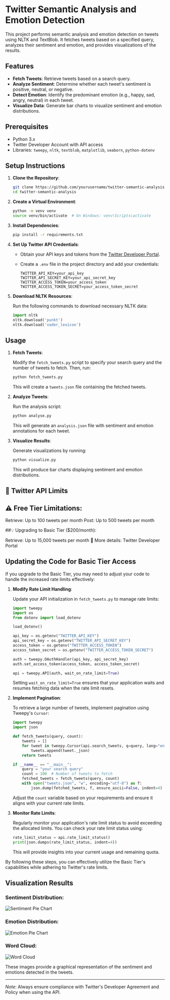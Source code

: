 # Twitter Semantic Analysis and Emotion Detection

This project performs semantic analysis and emotion detection on tweets using NLTK and TextBlob. It fetches tweets based on a specified query, analyzes their sentiment and emotion, and provides visualizations of the results.

## Features

- **Fetch Tweets**: Retrieve tweets based on a search query.
- **Analyze Sentiment**: Determine whether each tweet's sentiment is positive, neutral, or negative.
- **Detect Emotion**: Identify the predominant emotion (e.g., happy, sad, angry, neutral) in each tweet.
- **Visualize Data**: Generate bar charts to visualize sentiment and emotion distributions.

## Prerequisites

- Python 3.x
- Twitter Developer Account with API access
- Libraries: `tweepy`, `nltk`, `textblob`, `matplotlib`, `seaborn`, `python-dotenv`

## Setup Instructions

1. **Clone the Repository**:

   ```bash
   git clone https://github.com/yourusername/twitter-semantic-analysis.git
   cd twitter-semantic-analysis
   ```

2. **Create a Virtual Environment**:

   ```bash
   python -m venv venv
   source venv/bin/activate  # On Windows: venv\Scripts\activate
   ```

3. **Install Dependencies**:

   ```bash
   pip install -r requirements.txt
   ```

4. **Set Up Twitter API Credentials**:

   - Obtain your API keys and tokens from the [Twitter Developer Portal](https://developer.twitter.com/).
   - Create a `.env` file in the project directory and add your credentials:

     ```
     TWITTER_API_KEY=your_api_key
     TWITTER_API_SECRET_KEY=your_api_secret_key
     TWITTER_ACCESS_TOKEN=your_access_token
     TWITTER_ACCESS_TOKEN_SECRET=your_access_token_secret
     ```

5. **Download NLTK Resources**:

   Run the following commands to download necessary NLTK data:

   ```python
   import nltk
   nltk.download('punkt')
   nltk.download('vader_lexicon')
   ```

## Usage

1. **Fetch Tweets**:

   Modify the `fetch_tweets.py` script to specify your search query and the number of tweets to fetch. Then, run:

   ```bash
   python fetch_tweets.py
   ```

   This will create a `tweets.json` file containing the fetched tweets.

2. **Analyze Tweets**:

   Run the analysis script:

   ```bash
   python analyse.py
   ```

   This will generate an `analysis.json` file with sentiment and emotion annotations for each tweet.

3. **Visualize Results**:

   Generate visualizations by running:

   ```bash
   python visualize.py
   ```

   This will produce bar charts displaying sentiment and emotion distributions.

## 📢 Twitter API Limits
## ⚠️ Free Tier Limitations:

Retrieve: Up to 100 tweets per month
Post: Up to 500 tweets per month

##💡 Upgrading to Basic Tier ($200/month):

Retrieve: Up to 15,000 tweets per month
🔗 More details: Twitter Developer Portal

## Updating the Code for Basic Tier Access

If you upgrade to the Basic Tier, you may need to adjust your code to handle the increased rate limits effectively:

1. **Modify Rate Limit Handling**:

   Update your API initialization in `fetch_tweets.py` to manage rate limits:

   ```python
   import tweepy
   import os
   from dotenv import load_dotenv

   load_dotenv()

   api_key = os.getenv("TWITTER_API_KEY")
   api_secret_key = os.getenv("TWITTER_API_SECRET_KEY")
   access_token = os.getenv("TWITTER_ACCESS_TOKEN")
   access_token_secret = os.getenv("TWITTER_ACCESS_TOKEN_SECRET")

   auth = tweepy.OAuthHandler(api_key, api_secret_key)
   auth.set_access_token(access_token, access_token_secret)

   api = tweepy.API(auth, wait_on_rate_limit=True)
   ```

   Setting `wait_on_rate_limit=True` ensures that your application waits and resumes fetching data when the rate limit resets.

2. **Implement Pagination**:

   To retrieve a large number of tweets, implement pagination using Tweepy's `Cursor`:

   ```python
   import tweepy
   import json

   def fetch_tweets(query, count):
       tweets = []
       for tweet in tweepy.Cursor(api.search_tweets, q=query, lang="en", tweet_mode="extended").items(count):
           tweets.append(tweet._json)
       return tweets

   if __name__ == "__main__":
       query = "your search query"
       count = 100  # Number of tweets to fetch
       fetched_tweets = fetch_tweets(query, count)
       with open("tweets.json", "w", encoding="utf-8") as f:
           json.dump(fetched_tweets, f, ensure_ascii=False, indent=4)
   ```

   Adjust the `count` variable based on your requirements and ensure it aligns with your current rate limits.

3. **Monitor Rate Limits**:

   Regularly monitor your application's rate limit status to avoid exceeding the allocated limits. You can check your rate limit status using:

   ```python
   rate_limit_status = api.rate_limit_status()
   print(json.dumps(rate_limit_status, indent=4))
   ```

   This will provide insights into your current usage and remaining quota.

By following these steps, you can effectively utilize the Basic Tier's capabilities while adhering to Twitter's rate limits.

## Visualization Results

### Sentiment Distribution:
![Sentiment Pie Chart](sentiment_pie.png)

### Emotion Distribution:
![Emotion Pie Chart](emotion_pie.png)

### Word Cloud:
![Word Cloud](wordcloud.png)

These images provide a graphical representation of the sentiment and emotions detected in the tweets.

---

*Note*: Always ensure compliance with Twitter's Developer Agreement and Policy when using the API. 
